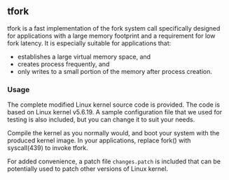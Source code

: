 tfork
------------
tfork is a fast implementation of the fork system call specifically designed for applications with a large memory footprint and a requirement for low fork latency. It is especially suitable for applications that:
* establishes a large virtual memory space, and
* creates process frequently, and
* only writes to a small portion of the memory after process creation.

### Usage
The complete modified Linux kernel source code is provided. The code is based on Linux kernel v5.6.19. A sample configuration file that we used for testing is also included, but you can change it to suit your needs. 

Compile the kernel as you normally would, and boot your system with the produced kernel image. In your applications, replace fork() with syscall(439) to invoke tfork.

For added convenience, a patch file ``changes.patch`` is included that can be potentially used to patch other versions of Linux kernel.
